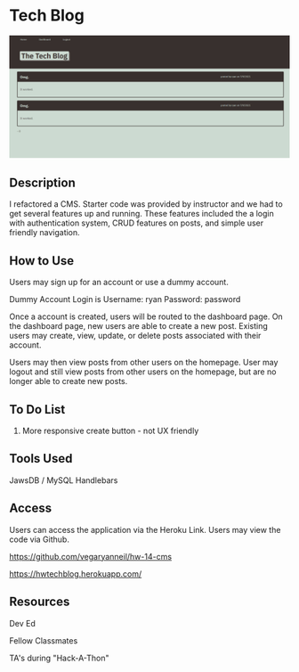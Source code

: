 # Tech Blog

![Landing Page](Assets/techblog.PNG)
## Description
I refactored a CMS. Starter code was provided by instructor and we had to get several features up and running. These features included the a login with authentication system, CRUD features on posts, and simple user friendly navigation.


## How to Use

Users may sign up for an account or use a dummy account.

Dummy Account Login is
Username: ryan
Password: password

Once a account is created, users will be routed to the dashboard page. On the dashboard page, new users are able to create a new post. Existing users may create, view, update, or delete posts associated with their account.

Users may then view posts from other users on the homepage. User may logout and still view posts from other users on the homepage, but are no longer able to create new posts.

## To Do List
1. More responsive create button - not UX friendly


## Tools Used
JawsDB / MySQL
Handlebars

## Access

Users can access the application via the Heroku Link. Users may view the code via Github.

https://github.com/vegaryanneil/hw-14-cms

https://hwtechblog.herokuapp.com/

## Resources

Dev Ed

Fellow Classmates

TA's during "Hack-A-Thon"
